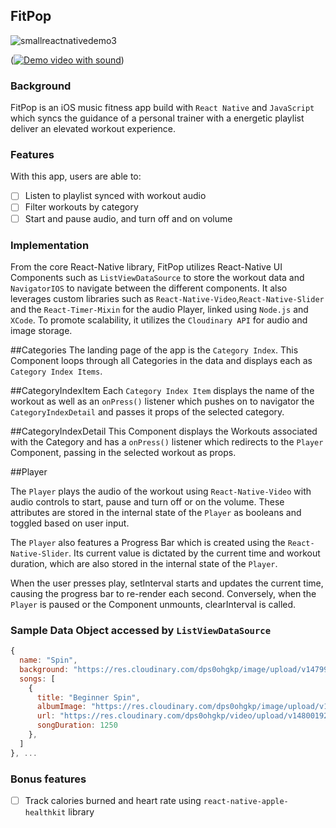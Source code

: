 ## FitPop

![smallreactnativedemo3]()

([![Demo video with sound](http://img.youtube.com/vi/StTqXEQ2l-Y/0.jpg)](https://youtu.be/4jgXHrS8dBo "Everything Is AWESOME"))


### Background

FitPop is an iOS music fitness app build with `React Native` and `JavaScript` which syncs the guidance of a personal trainer with a energetic playlist deliver an elevated workout experience.

### Features  

With this app, users are able to:

- [ ] Listen to playlist synced with workout audio
- [ ] Filter workouts by category
- [ ] Start and pause audio, and turn off and on volume

### Implementation
From the core React-Native library, FitPop utilizes React-Native UI Components such as `ListViewDataSource` to store the workout data and `NavigatorIOS` to navigate between the different components. It also leverages custom libraries such as `React-Native-Video`,`React-Native-Slider` and the `React-Timer-Mixin` for the audio Player, linked using `Node.js` and `XCode`. To promote scalability, it utilizes the `Cloudinary API` for audio and image storage.


##Categories
The landing page of the app is the `Category Index`. This Component loops through all Categories in the data and displays each as `Category Index Items`.

##CategoryIndexItem
Each `Category Index Item` displays the name of the workout as well as an `onPress()` listener which pushes on to navigator the `CategoryIndexDetail` and passes it props of the selected category.

##CategoryIndexDetail
This Component displays the Workouts associated with the Category and has a `onPress()` listener which redirects to the `Player` Component, passing in the selected workout as props.  

##Player

The `Player` plays the audio of the workout using `React-Native-Video` with audio controls to start, pause and turn off or on the volume. These attributes are stored in the internal state of the `Player` as booleans and toggled based on user input.

The `Player` also features a Progress Bar which is created using the `React-Native-Slider`. Its current value is dictated by the current time and workout duration, which are also stored in the internal state of the `Player`.

When the user presses play, setInterval starts and updates the current time, causing the progress bar to re-render each second. Conversely, when the `Player` is paused or the Component unmounts, clearInterval is called.



### Sample Data Object accessed by `ListViewDataSource`
```js
{
  name: "Spin",
  background: "https://res.cloudinary.com/dps0ohgkp/image/upload/v1479958530/bigstock-Fit-people-in-a-spin-class-at-105710492_riypmm.jpg",
  songs: [
    {
      title: "Beginner Spin",
      albumImage: "https://res.cloudinary.com/dps0ohgkp/image/upload/v1479958530/bigstock-Fit-people-in-a-spin-class-at-105710492_riypmm.jpg",
      url: "https://res.cloudinary.com/dps0ohgkp/video/upload/v1480019241/BeginnerSpin_zdaviq.mp3",
      songDuration: 1250
    },
  ]
}, ...

```

### Bonus features

- [ ] Track calories burned and heart rate using `react-native-apple-healthkit` library
